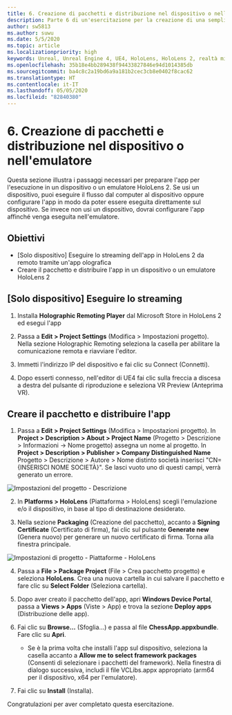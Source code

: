 ```yaml
---
title: 6. Creazione di pacchetti e distribuzione nel dispositivo o nell'emulatore
description: Parte 6 di un'esercitazione per la creazione di una semplice app di scacchi con Unreal Engine 4 e il plug-in UX Tools di Mixed Reality Toolkit
author: sw5813
ms.author: suwu
ms.date: 5/5/2020
ms.topic: article
ms.localizationpriority: high
keywords: Unreal, Unreal Engine 4, UE4, HoloLens, HoloLens 2, realtà mista, esercitazione, guida introduttiva, mrtk, uxt, UX Tools, documentazione
ms.openlocfilehash: 35b18e4bb289438f94433827846e94d1014385db
ms.sourcegitcommit: ba4c8c2a19bd6a9a181b2cec3cb8e0402f8cac62
ms.translationtype: HT
ms.contentlocale: it-IT
ms.lasthandoff: 05/05/2020
ms.locfileid: "82840380"
---
```

# <a name="6-packaging--deploying-to-device-or-emulator"></a>6. Creazione di pacchetti e distribuzione nel dispositivo o nell'emulatore

Questa sezione illustra i passaggi necessari per preparare l'app per l'esecuzione in un dispositivo o un emulatore HoloLens 2. Se usi un dispositivo, puoi eseguire il flusso dal computer al dispositivo oppure configurare l'app in modo da poter essere eseguita direttamente sul dispositivo. Se invece non usi un dispositivo, dovrai configurare l'app affinché venga eseguita nell'emulatore. 

## <a name="objectives"></a>Obiettivi

* [Solo dispositivo] Eseguire lo streaming dell'app in HoloLens 2 da remoto tramite un'app olografica
* Creare il pacchetto e distribuire l'app in un dispositivo o un emulatore HoloLens 2

## <a name="device-only-stream"></a>[Solo dispositivo] Eseguire lo streaming

1.  Installa **Holographic Remoting Player** dal Microsoft Store in HoloLens 2 ed esegui l'app

2.  Passa a **Edit > Project Settings** (Modifica > Impostazioni progetto). Nella sezione Holographic Remoting seleziona la casella per abilitare la comunicazione remota e riavviare l'editor.

3.  Immetti l'indirizzo IP del dispositivo e fai clic su Connect (Connetti).

4.  Dopo esserti connesso, nell'editor di UE4 fai clic sulla freccia a discesa a destra del pulsante di riproduzione e seleziona VR Preview (Anteprima VR).

## <a name="package-and-deploy-your-app"></a>Creare il pacchetto e distribuire l'app 

1.  Passa a **Edit > Project Settings** (Modifica > Impostazioni progetto). In **Project > Description > About > Project Name** (Progetto > Descrizione > Informazioni -> Nome progetto) assegna un nome al progetto. In **Project > Description > Publisher > Company Distinguished Name** Progetto > Descrizione > Autore > Nome distinto società inserisci "CN={INSERISCI NOME SOCIETÀ}". Se lasci vuoto uno di questi campi, verrà generato un errore. 

![Impostazioni del progetto - Descrizione](images/unreal-uxt/6-cn.PNG)

2.  In **Platforms > HoloLens** (Piattaforma > HoloLens) scegli l'emulazione e/o il dispositivo, in base al tipo di destinazione desiderato.

3.  Nella sezione **Packaging** (Creazione del pacchetto), accanto a **Signing Certificate** (Certificato di firma), fai clic sul pulsante **Generate new** (Genera nuovo) per generare un nuovo certificato di firma. Torna alla finestra principale.

![Impostazioni di progetto - Piattaforme - HoloLens](images/unreal-uxt/6-packaging.PNG)

4.  Passa a **File > Package Project** (File > Crea pacchetto progetto) e seleziona **HoloLens**. Crea una nuova cartella in cui salvare il pacchetto e fare clic su **Select Folder** (Seleziona cartella). 

5.  Dopo aver creato il pacchetto dell'app, apri **Windows Device Portal**, passa a **Views > Apps** (Viste > App) e trova la sezione **Deploy apps** (Distribuzione delle app).

6.  Fai clic su **Browse...** (Sfoglia...) e passa al file **ChessApp.appxbundle**. Fare clic su **Apri**. 

    * Se è la prima volta che installi l'app sul dispositivo, seleziona la casella accanto a **Allow me to select framework packages** (Consenti di selezionare i pacchetti del framework). Nella finestra di dialogo successiva, includi il file VCLibs.appx appropriato (arm64 per il dispositivo, x64 per l'emulatore). 

7.  Fai clic su **Install** (Installa).

Congratulazioni per aver completato questa esercitazione.  